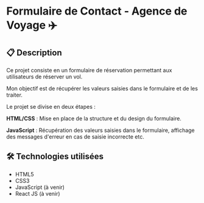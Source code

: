 # Formulaire de Contact - Agence de Voyage ✈️

## 📋 Description

Ce projet consiste en un formulaire de réservation permettant aux utilisateurs de réserver un vol.

Mon objectif est de récupérer les valeurs saisies dans le formulaire et de les traiter.

Le projet se divise en deux étapes :

**HTML/CSS** : Mise en place de la structure et du design du formulaire.

**JavaScript** : Récupération des valeurs saisies dans le formulaire, affichage des messages d'erreur en cas de saisie incorrecte etc.

## 🛠️ Technologies utilisées

- HTML5
- CSS3
- JavaScript (à venir)
- React JS (à venir)
